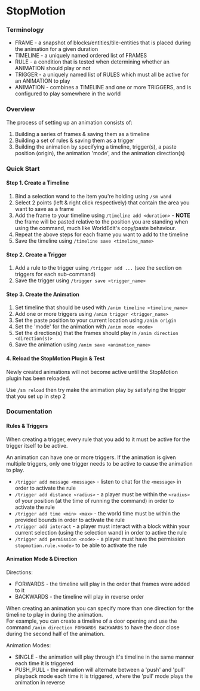 # StopMotion

### Terminology

- FRAME - a snapshot of blocks/entities/tile-entities that is placed during the animation for a given duration
- TIMELINE - a uniquely named ordered list of FRAMES
- RULE - a condition that is tested when determining whether an ANIMATION should play or not
- TRIGGER - a uniquely named list of RULES which must all be active for an ANIMATION to play
- ANIMATION - combines a TIMELINE and one or more TRIGGERS, and is configured to play somewhere in the world

### Overview

The process of setting up an animation consists of:
1. Building a series of frames & saving them as a timeline
2. Building a set of rules & saving them as a trigger
3. Building the animation by specifying a timeline, trigger(s), a paste position (origin), the animation 'mode', and
 the animation direction(s)

### Quick Start

#### Step 1. Create a Timeline

1. Bind a selection wand to the item you're holding using `/sm wand`
2. Select 2 points (left & right click respectively) that contain the area you want to save as a frame
3. Add the frame to your timeline using `/timeline add <duration>` - **NOTE** the frame will be pasted relative to the position you are standing when using the command, much like WorldEdit's copy/paste behaviour.
4. Repeat the above steps for each frame you want to add to the timeline
5. Save the timeline using `/timeline save <timeline_name>`

#### Step 2. Create a Trigger

1. Add a rule to the trigger using `/trigger add ...` (see the section on triggers for each sub-command)
2. Save the trigger using `/trigger save <trigger_name>`

#### Step 3. Create the Animation

1. Set timeline that should be used with `/anim timeline <timeline_name>`
2. Add one or more triggers using `/anim trigger <trigger_name>`
3. Set the paste position to your current location using `/anim origin`
4. Set the 'mode' for the animation with `/anim mode <mode>`
5. Set the direction(s) that the frames should play in `/anim direction <direction(s)>`
6. Save the animation using `/anim save <animation_name>`

#### 4. Reload the StopMotion Plugin & Test

Newly created animations will not become active until the StopMotion plugin has been reloaded.  

Use `/sm reload` then try make the animation play by satisfying the trigger that you set up in step 2

### Documentation

#### Rules & Triggers

When creating a trigger, every rule that you add to it must be active for the trigger itself to be active.

An animation can have one or more triggers. If the animation is given multiple triggers, only one trigger needs to be active to cause the animation to play.

- `/trigger add message <message>` - listen to chat for the `<message>` in order to activate the rule
- `/trigger add distance <radius>` - a player must be within the `<radius>` of your position (at the time of running the command) in order to activate the rule
- `/trigger add time <min> <max>` - the world time must be within the provided bounds in order to activate the rule
- `/trigger add interact` - a player must interact with a block within your current selection (using the selection wand) in order to active the rule
- `/trigger add permission <node>` - a player must have the permission `stopmotion.rule.<node>` to be able to activate the rule

#### Animation Mode & Direction

Directions:
- FORWARDS - the timeline will play in the order that frames were added to it
- BACKWARDS - the timeline will play in reverse order

When creating an animation you can specify more than one direction for the timeline to play in during the animation.  
For example, you can create a timeline of a door opening and use the command `/anim direction FORWARDS BACKWARDS` to have the door close during the second half of the animation.

Animation Modes:
- SINGLE - the animation will play through it's timeline in the same manner each time it is triggered
- PUSH_PULL - the animation will alternate between a 'push' and 'pull' playback mode each time it is triggered, where the 'pull' mode plays the animation in reverse
